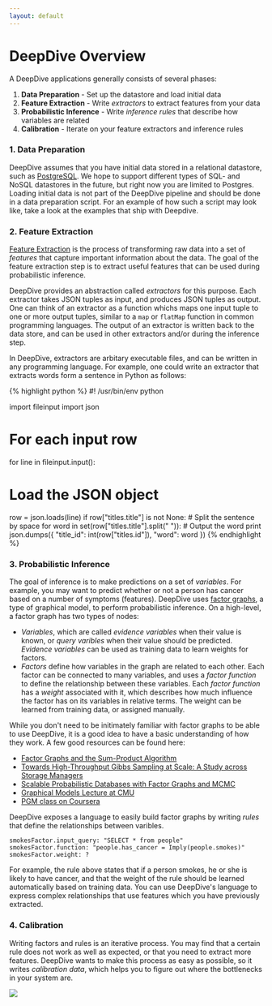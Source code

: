 ```yaml
---
layout: default
---
```


# DeepDive Overview

A DeepDive applications generally consists of several phases:

1. **Data Preparation** - Set up the datastore and load initial data
2. **Feature Extraction** - Write *extractors* to extract features from your data
3. **Probabilistic Inference** - Write *inference rules* that describe how variables are related
4. **Calibration** - Iterate on your feature extractors and inference rules

### 1. Data Preparation

DeepDive assumes that you have initial data stored in a relational datastore, such as [PostgreSQL](http://postgresql.org/). We hope to support different types of SQL- and NoSQL datastores in the future, but right now you are limited to Postgres. Loading initial data is not part of the DeepDive pipeline and should be done in a data preparation script. For an example of how such a script may look like, take a look at the examples that ship with Deepdive.

### 2. Feature Extraction

[Feature Extraction](http://en.wikipedia.org/wiki/Feature_extraction) is the process of transforming raw data into a set of *features* that capture important information about the data. The goal of the feature extraction step is to extract useful features that can be used during probabilistic inference.

DeepDive provides an abstraction called *extractors* for this purpose. Each extractor takes JSON tuples as input, and produces JSON tuples as output. One can think of an extractor as a  function whichs maps one input tuple to one or more output tuples, similar to a `map` or `flatMap` function in common programming languages. The output of an extractor is written back to the data store, and can be used in other extractors and/or during the inference step.

In DeepDive, extractors are arbitary executable files, and can be written in any programming language. For example, one could write an extractor that extracts words form a sentence in Python as follows:

{% highlight python %}
#! /usr/bin/env python

import fileinput
import json

# For each input row
for line in fileinput.input():
  # Load the JSON object
  row = json.loads(line)
  if row["titles.title"] is not None:
    # Split the sentence by space
    for word in set(row["titles.title"].split(" ")):
      # Output the word
      print json.dumps({
        "title_id": int(row["titles.id"]), 
        "word": word
      })
{% endhighlight %}


### 3. Probabilistic Inference

The goal of inference is to make predictions on a set of *variables*. For example, you may want to predict whether or not a person has cancer based on a number of symptoms (features). DeepDive uses [factor graphs](http://en.wikipedia.org/wiki/Factor_graph), a type of graphical model, to perform probabilistic inference. On a high-level, a factor graph has two types of nodes:

- *Variables*, which are called *evidence variables* when their value is known, or *query varibles* when their value should be predicted. *Evidence variables* can be used as training data to learn weights for factors.
- *Factors* define how variables in the graph are related to each other. Each factor can be connected to many variables, and uses a *factor function* to define the relationship between these variables. Each *factor function* has a *weight* associated with it, which describes how much influence the factor has on its variables in relative terms. The weight can be learned from training data, or assigned manually.

While you don't need to be initimately familiar with factor graphs to be able to use DeepDive, it is a good idea to have a basic understanding of how they work. A few good resources can be found here:


- [Factor Graphs and the Sum-Product Algorithm](http://www.comm.utoronto.ca/~frank/papers/KFL01.pdf)
- [Towards High-Throughput Gibbs Sampling at Scale: A Study across Storage Managers](http://cs.stanford.edu/people/chrismre/papers/elementary_sigmod.pdf)
- [Scalable Probabilistic Databases with Factor Graphs and MCMC](http://arxiv.org/pdf/1005.1934v1.pdf)
- [Graphical Models Lecture at CMU](http://alex.smola.org/teaching/cmu2013-10-701x/pgm.html)
- [PGM class on Coursera](https://www.coursera.org/course/pgm)

DeepDive exposes a language to easily build factor graphs by writing *rules* that define the relationships between varibles. 

    smokesFactor.input_query: "SELECT * from people"
    smokesFactor.function: "people.has_cancer = Imply(people.smokes)"
    smokesFactor.weight: ?

For example, the rule above states that if a person smokes, he or she is likely to have cancer, and that the weight of the rule should be learned automatically based on training data. You can use DeepDive's language to express complex relationships that use features which you have previously extracted.


### 4. Calibration

Writing factors and rules is an iterative process. You may find that a certain rule does not work as well as expected, or that you need to extract more features. DeepDive wants to make this process as easy as possible, so it writes *calibration data*, which helps you to figure out where the bottlenecks in your system are.

![]({{site.baseurl}}/images/calibration_example.png)




